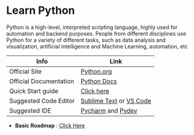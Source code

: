 # Learn Python

Python is a high-level, interpreted scripting language, highly used for automation and backend purposes.
People from different disciplines use Python for a variety of different tasks, such as data analysis and visualization, artificial intelligence and Machine Learning, automation, etc

| Info                   | Link                                                                            |
| ---------------------- | ------------------------------------------------------------------------------- |
| Official Site          | [Python.org](https://python.org)                                                |
| Official Documentation | [Python Docs](https://docs.python.org)                                          |
| Quick Start guide      | [Click here](https://www.python.org/about/gettingstarted/)                      |
| Suggested Code Editor  | [Sublime Text](http://www.sublimetext.com/) or [VS Code](code.visualstudio.com) |
| Suggested IDE          | [Pycharm](https://www.jetbrains.com/pycharm/) and [Pydev](http://pydev.org/)    |

- **Basic Roadmap** : <a href='./roadmap.md' target="_blank">Click Here</a>
